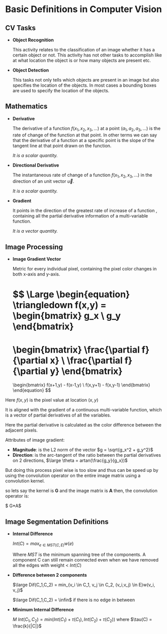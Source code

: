 # Basic Definitions in Computer Vision

## CV Tasks

- **Object Recognition**

  This activity relates to the classification of an image whether it has a certain object or not. This activity has not other tasks to accomplish like at what location the object is or how many objects are present etc.

- **Object Detection**

  This tasks not only tells which objects are present in an image but also specifies the location of the objects. In most cases a bounding boxes are used to specify the location of the objects.

## Mathematics

- **Derivative**

  The derivative of a function $f(x_1,x_2,x_3,...)$ at a point $(a_1,a_2,a_3,...)$ is the rate of change of the function at that point. In other terms we can say that the derivative of a function at a specific point is the slope of the tangent line at that point drawn on the function.

  *It is a scalar quantity.*

- **Directional Derivative**

  The instantaneous rate of change of a function $f(x_1,x_2,x_3,...)$ in the direction of an unit vector $\vec{u}$.

  *It is a scalar quantity.*

- **Gradient**

  It points in the direction of the greatest rate of increase of a function , containing all the partial derivative information of a multi-variable function.

  *It is a vector quantity.*

## Image Processing

- **Image Gradient Vector**

  Metric for every individual pixel, containing the pixel color changes in both x-axis and y-axis.

  $$
  \Large
  \begin{equation}
  \triangledown f(x,y) =
  \begin{bmatrix}
  g_x \\
  g_y
  \end{bmatrix}
  = 
  \begin{bmatrix}
  \frac{\partial f}{\partial x} \\
  \frac{\partial f}{\partial y}
  \end{bmatrix}
  = 
  \begin{bmatrix}
  f(x+1,y) - f(x-1,y) \\
  f(x,y+1) - f(x,y-1)
  \end{bmatrix}
  \end{equation}
  $$

Here $f(x,y)$ is the pixel value at location $(x,y)$

It is aligned with the gradient of a continuous multi-variable function, which is a vector of partial derivatives of all the variables.

Here the partial derivative is calculated as the color difference between the adjacent pixels.

Attributes of image gradient:

- **Magnitude**: is the L2 norm of the vector $g = \sqrt{g_x^2 + g_y^2}$
- **Direction**: is the arc-tangent of the ratio between the partial derivatives on 2 directions, $\large \theta = artan(\frac{g_y}{g_x})$

But doing this process pixel wise is too slow and thus can be speed up by using the convolution operator on the entire image matrix using a convolution kernel.

so lets say the kernel is **G** and the image matrix is **A** then, the convolution operator is:

$ G*A$



## Image Segmentation Definitions

- **Internal Difference**

  $Int(C) = max_{e \in MST(C,E)} w(e)$ 

  Where $MST$ is the minimum spanning tree of the components. A component C can still remain connected even when we have removed all the edges with weight < $Int(C)$

- **Difference between 2 components**

  $\large Dif(C_1,C_2) = min_{v_i \in C_1, v_j \in C_2, (v_i,v_j) \in E}w(v_i, v_j)$

  $\large Dif(C_1,C_2) = \infin$   if there is no edge in between

- **Minimum Internal Difference**

  $M\ Int(C_1,C_2) = min(Int(C_1) + \tau(C_1), Int(C_2) + \tau(C_2))$ where $\tau(C) = \frac{k}{|C|}$
